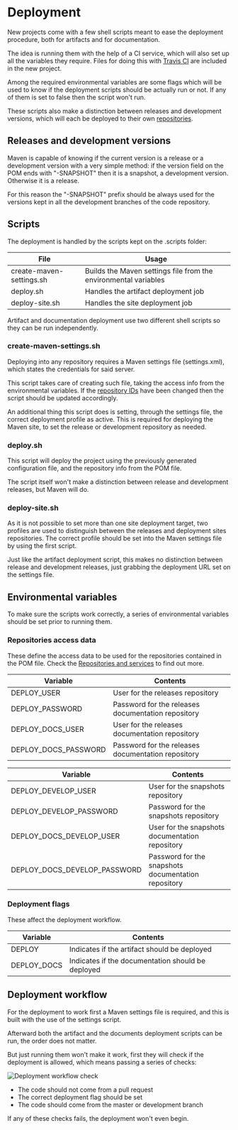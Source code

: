 # Deployment

New projects come with a few shell scripts meant to ease the deployment procedure, both for artifacts and for documentation.

The idea is running them with the help of a CI service, which will also set up all the variables they require. Files for doing this with [Travis CI][travis] are included in the new project.

Among the required environmental variables are some flags which will be used to know if the deployment scripts should be actually run or not. If any of them is set to false then the script won't run.

These scripts also make a distinction between releases and development versions, which will each be deployed to their own [repositories][repositories].

## Releases and development versions

Maven is capable of knowing if the current version is a release or a development version with a very simple method: if the version field on the POM ends with "-SNAPSHOT" then it is a snapshot, a development version. Otherwise it is a release.

For this reason the "-SNAPSHOT" prefix should be always used for the versions kept in all the development branches of the code repository.

## Scripts

The deployment is handled by the scripts kept on the .scripts folder:

|File|Usage|
|---|---|
|create-maven-settings.sh|Builds the Maven settings file from the environmental variables|
|deploy.sh|Handles the artifact deployment job|
|deploy-site.sh|Handles the site deployment job|

Artifact and documentation deployment use two different shell scripts so they can be run independently.

### create-maven-settings.sh

Deploying into any repository requires a Maven settings file (settings.xml), which states the credentials for said server.

This script takes care of creating such file, taking the access info from the environmental variables. If the [repository IDs][repository-ids] have been changed then the script should be updated accordingly.

An additional thing this script does is setting, through the settings file, the correct deployment profile as active. This is required for deploying the Maven site, to set the release or development repository as needed.

### deploy.sh

This script will deploy the project using the previously generated configuration file, and the repository info from the POM file.

The script itself won't make a distinction between release and development releases, but Maven will do.

### deploy-site.sh

As it is not possible to set more than one site deployment target, two profiles are used to distinguish between the releases and deployment sites repositories. The correct profile should be set into the Maven settings file by using the first script.

Just like the artifact deployment script, this makes no distinction between release and development releases, just grabbing the deployment URL set on the settings file.

## Environmental variables

To make sure the scripts work correctly, a series of environmental variables should be set prior to running them.

### Repositories access data

These define the access data to be used for the repositories contained in the POM file. Check the [Repositories and services](./repos.html) to find out more.

|Variable|Contents|
|---|---|
|DEPLOY\_USER|User for the releases repository|
|DEPLOY\_PASSWORD|Password for the releases documentation repository|
|DEPLOY\_DOCS\_USER|User for the releases documentation repository|
|DEPLOY\_DOCS\_PASSWORD|Password for the releases documentation repository|

|Variable|Contents|
|---|---|
|DEPLOY\_DEVELOP\_USER|User for the snapshots repository|
|DEPLOY\_DEVELOP\_PASSWORD|Password for the snapshots repository|
|DEPLOY\_DOCS\_DEVELOP\_USER|User for the snapshots documentation repository|
|DEPLOY\_DOCS\_DEVELOP\_PASSWORD|Password for the snapshots documentation repository|

### Deployment flags

These affect the deployment workflow.

|Variable|Contents|
|---|---|
|DEPLOY|Indicates if the artifact should be deployed|
|DEPLOY\_DOCS|Indicates if the documentation should be deployed|

## Deployment workflow

For the deployment to work first a Maven settings file is required, and this is built with the use of the settings script.

Afterward both the artifact and the documents deployment scripts can be run, the order does not matter.

But just running them won't make it work, first they will check if the deployment is allowed, which means passing a series of checks:

![Deployment workflow check][deployment-workflow-check]

- The code should not come from a pull request
- The correct deployment flag should be set
- The code should come from the master or development branch

If any of these checks fails, the deployment won't even begin.

[deployment-workflow-check]: ./images/deployment_check_workflow.png
[repositories]: ./repos.html
[travis]: ./travis.html

[repository-ids]: ./repos.html#Repository_IDs
